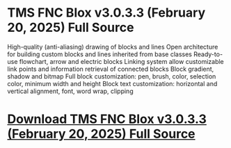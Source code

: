 # TMS FNC Blox v3.0.3.3 (February 20, 2025) Full Source

High-quality (anti-aliasing) drawing of blocks and lines
Open architecture for building custom blocks and lines inherited from base classes
Ready-to-use flowchart, arrow and electric blocks
Linking system allow customizable link points and information retrieval of connected blocks
Block gradient, shadow and bitmap
Full block customization: pen, brush, color, selection color, minimum width and height
Block text customization: horizontal and vertical alignment, font, word wrap, clipping

# [Download TMS FNC Blox v3.0.3.3 (February 20, 2025) Full Source](https://developer.team/delphi/35345-tms-fnc-blox-v3033-february-20-2025-full-source.html)
